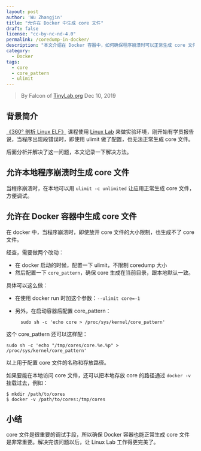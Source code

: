 ```yaml
---
layout: post
author: 'Wu Zhangjin'
title: "允许在 Docker 中生成 core 文件"
draft: false
license: "cc-by-nc-nd-4.0"
permalink: /coredump-in-docker/
description: "本文介绍在 Docker 容器中，如何确保程序崩溃时可以正常生成 core 文件。"
category:
  - Docker
tags:
  - core
  - core_pattern
  - ulimit
---
```


> By Falcon of [TinyLab.org][1]
> Dec 10, 2019

## 背景简介

[《360° 剖析 Linux ELF》](https://www.cctalk.com/m/group/88089283) 课程使用 [Linux Lab](http://tinylab.org/linux-lab) 来做实验环境，刚开始有学员报告说，当程序出现段错误时，即使用 ulimit 做了配置，也无法正常生成 core 文件。

后面分析并解决了这一问题，本文记录一下解决方法。

## 允许本地程序崩溃时生成 core 文件

当程序崩溃时，在本地可以用 `ulimit -c unlimited` 让应用正常生成 core 文件，方便调试。

## 允许在 Docker 容器中生成 core 文件

在 docker 中，当程序崩溃时，即使放开 core 文件的大小限制，也生成不了 core 文件。

经查，需要做两个改动：

* 在 docker 启动的时候，配置一下 ulimit，不限制 coredump 大小
* 然后配置一下 `core_pattern`，确保 core 生成在当前目录，跟本地默认一致。

具体可以这么做：

* 在使用 docker run 时加这个参数：`--ulimit core=-1`
* 另外，在启动容器后配置 core_pattern：

        sudo sh -c 'echo core > /proc/sys/kernel/core_pattern'

这个 core_pattern 还可以这样配：

    sudo sh -c 'echo "/tmp/cores/core.%e.%p" > /proc/sys/kernel/core_pattern'

以上用于配置 core 文件的名称和存放路径。

如果要能在本地访问 core 文件，还可以把本地存放 core 的路径通过 `docker -v` 挂载过去，例如：

    $ mkdir /path/to/cores
    $ docker -v /path/to/cores:/tmp/cores

## 小结

core 文件是很重要的调试手段，所以确保 Docker 容器也能正常生成 core 文件是非常重要。解决完该问题以后，让 Linux Lab 工作得更完美了。

[1]: http://tinylab.org
